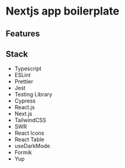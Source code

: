 # Nextjs app boilerplate

## Features

## Stack

- Typescript
- ESLint
- Prettier
- Jest
- Testing Library
- Cypress
- React.js
- Next.js
- TailwindCSS
- SWR
- React Icons
- React Table
- useDarkMode
- Formik
- Yup
